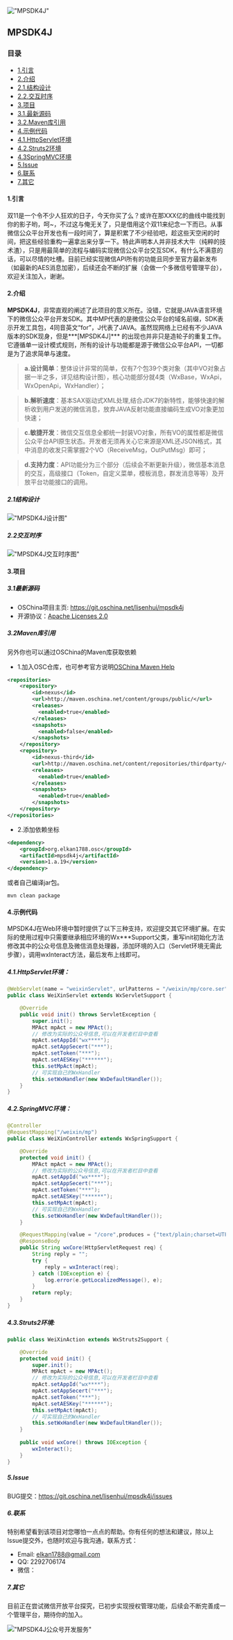 !["MPSDK4J"](http://j2ee.u.qiniudn.com/mpsdk4j-logo.png-aliassmall "MPSDK4J")
## MPSDK4J
### 目录
*  [1.引言](#引言)
*  [2.介绍](#介绍)
  * [2.1.结构设计](#结构设计)
  * [2.2.交互时序](#交互时序)
*  [3.项目](#项目)
  * [3.1.最新源码](#最新源码)
  * [3.2.Maven库引用](#Maven库引用)
*  [4.示例代码](#示例代码)
  * [4.1.HttpServlet环境](#HttpServlet环境)
  * [4.2.Struts2环境](#Struts2环境)
  * [4.3SpringMVC环境](#SpringMVC环境)
*  [5.Issue](#Issue)
*  [6.联系](#联系)
*  [7.其它](#其它)

<a name="引言"></a>
#### 1.引言
双11是一个令不少人狂欢的日子，今天你买了么？或许在那XXX亿的曲线中能找到你的影子哟，呵~，不过这与俺无关了，只是借用这个双11来纪念一下而已。从事微信公众平台开发也有一段时间了，算是积累了不少经验吧，趁这些天空闲的时间，把这些经验重构一遍拿出来分享一下。特此声明本人并非技术大牛（纯粹的技术渣），只是用最简单的流程与编码实现微信公众平台交互SDK，有什么不满意的话，可以尽情的吐槽。目前已经实现微信API所有的功能且同步至官方最新发布（如最新的AES消息加密），后续还会不断的扩展（会做一个多微信号管理平台），欢迎关注加入，谢谢。

<a name="介绍"></a>
#### 2.介绍
**MPSDK4J**，非常直观的阐述了此项目的意义所在。没错，它就是JAVA语言环境下的微信公众平台开发SDK。其中MP代表的是微信公众平台的域名前缀，SDK表示开发工具包，4同音英文“for”，J代表了JAVA。虽然现网络上已经有不少JAVA版本的SDK现身，但是***[MPSDK4J]*** 的出现也并非只是造轮子的重复工作。它遵循单一设计模式规则，所有的设计与功能都是源于微信公众平台API，一切都是为了追求简单与速度。

>**a.设计简单**：整体设计非常的简单，仅有7个包39个类对象（其中VO对象占据一半之多，详见结构设计图），核心功能部分就4类（WxBase，WxApi，WxOpenApi，WxHandler）；

>**b.解析速度**：基本SAX驱动式XML处理,结合JDK7的新特性，能够快速的解析收到用户发送的微信消息，放弃JAVA反射功能直接编码生成VO对象更加快速；

>**c.敏捷开发**：微信交互信息全都统一封装VO对象，所有VO的属性都是微信公众平台API原生状态。开发者无须再关心它来源是XML还JSON格式，其中消息的收发只需掌握2个VO（ReceiveMsg，OutPutMsg）即可；

>**d.支持力度**：API功能分为三个部分（后续会不断更新升级），微信基本消息的交互，高级接口（Token，自定义菜单，模板消息，群发消息等等）及开放平台功能接口的调用。

<a name="结构设计"></a>
##### 2.1结构设计
!["MPSDK4J设计图"](http://j2ee.u.qiniudn.com/mpsdk4j-class-design.png-alias "MPSDK4J设计图")

<a name="交互时序"></a>
##### 2.2交互时序
!["MPSDK4J交互时序图"](http://j2ee.u.qiniudn.com/mpsdk4j-sequence.png-alias "MPSDK4J交互时序图")

<a name="项目"></a>
#### 3.项目

<a name="最新源码"></a>
##### 3.1最新源码
* OSChina项目主页: <https://git.oschina.net/lisenhui/mpsdk4j>
* 开源协议：[Apache Licenses 2.0](http://www.apache.org/licenses/LICENSE-2.0)

<a name="Maven库引用"></a>
##### 3.2Maven库引用
另外你也可以通过OSChina的Maven库获取依赖

*  1.加入OSC仓库，也可参考官方说明[OSChina Maven Help](http://maven.oschina.net/help.html)
```xml
<repositories>
    <repository>
        <id>nexus</id>
        <url>http://maven.oschina.net/content/groups/public/</url>
        <releases>
          <enabled>true</enabled>
        </releases>
        <snapshots>
          <enabled>false</enabled>
        </snapshots>
    </repository>
    <repository>
        <id>nexus-third</id>
        <url>http://maven.oschina.net/content/repositories/thirdparty/</url>
        <releases>
          <enabled>true</enabled>
        </releases>
        <snapshots>
          <enabled>true</enabled>
        </snapshots>
    </repository>
</repositories>
```

* 2.添加依赖坐标
```xml
<dependency>
    <groupId>org.elkan1788.osc</groupId>
    <artifactId>mpsdk4j</artifactId>
    <version>1.a.19</version>
</dependency>
```

或者自己编译jar包。
```
mvn clean package
```

<a name="示例代码"></a>
#### 4.示例代码
MPSDK4J在Web环境中暂时提供了以下三种支持，欢迎提交其它环境扩展。在实际的使用过程中只需要继承相应环境的Wx***Support父类，重写init初始化方法修改其中的公众号信息及微信消息处理器，添加环境的入口（Servlet环境无需此步骤），调用wxInteract方法，最后发布上线即可。
<a name="HttpServlet环境"></a>
##### 4.1.HttpServlet环境：
```java
@WebServlet(name = "weixinServlet", urlPatterns = "/weixin/mp/core.ser")
public class WeiXinServlet extends WxServletSupport {

    @Override
    public void init() throws ServletException {
        super.init();
        MPAct mpAct = new MPAct();
        // 修改为实际的公众号信息,可以在开发者栏目中查看
        mpAct.setAppId("wx****");
        mpAct.setAppSecert("***");
        mpAct.setToken("***");
        mpAct.setAESKey("******");
        this.setMpAct(mpAct);
        // 可实现自己的WxHandler
        this.setWxHandler(new WxDefaultHandler());
    }
}
```
<a name="SpringMVC环境"></a>
##### 4.2.SpringMVC环境：

```java
@Controller
@RequestMapping("/weixin/mp")
public class WeiXinController extends WxSpringSupport {

    @Override
    protected void init() {
        MPAct mpAct = new MPAct();
        // 修改为实际的公众号信息,可以在开发者栏目中查看
        mpAct.setAppId("wx****");
        mpAct.setAppSecert("***");
        mpAct.setToken("***");
        mpAct.setAESKey("******");
        this.setMpAct(mpAct);
        // 可实现自己的WxHandler
        this.setWxHandler(new WxDefaultHandler());
    }

    @RequestMapping(value = "/core",produces = {"text/plain;charset=UTF-8"})
    @ResponseBody
    public String wxCore(HttpServletRequest req) {
        String reply = "";
        try {
            reply = wxInteract(req);
        } catch (IOException e) {
            log.error(e.getLocalizedMessage(), e);
        }
        return reply;
    }
}
```

<a name="Struts2环境"></a>
##### 4.3.Struts2环境:
```java
public class WeiXinAction extends WxStruts2Support {

    @Override
    protected void init() {
        super.init();
        MPAct mpAct = new MPAct();
        // 修改为实际的公众号信息,可以在开发者栏目中查看
        mpAct.setAppId("wx****");
        mpAct.setAppSecert("***");
        mpAct.setToken("***");
        mpAct.setAESKey("******");
        this.setMpAct(mpAct);
        // 可实现自己的WxHandler
        this.setWxHandler(new WxDefaultHandler());
    }
	
	public void wxCore() throws IOException {
        wxInteract();
    }
}
```

<a name="Issue"></a>
##### 5.Issue
BUG提交：<https://git.oschina.net/lisenhui/mpsdk4j/issues>

<a name="联系"></a>
##### 6.联系
特别希望看到该项目对您哪怕一点点的帮助。你有任何的想法和建议，除以上Issue提交外，也随时欢迎与我沟通，联系方式：

*  Email: elkan1788@gmail.com
*  QQ: 2292706174
*  微信：

<a name="其它"></a>
##### 7.其它
目前正在尝试微信开放平台探究，已初步实现授权管理功能，后续会不断完善成一个管理平台，期待你的加入。

!["MPSDK4J公众号开发服务"](http://j2ee.u.qiniudn.com/weixn-open-demo.png-alias "MPSDK4J公众号开发服务")